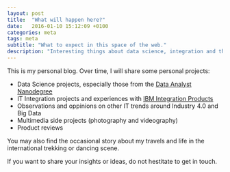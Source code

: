 ```yaml
---
layout: post
title:  "What will happen here?"
date:   2016-01-10 15:12:09 +0100
categories: meta
tags: meta
subtitle: "What to expect in this space of the web."
description: "Interesting things about data science, integration and the occasional story about travels, photography and other pursuits."
---
```

This is my personal blog. Over time, I will share some personal projects:

* Data Science projects, especially those from the [Data Analyst Nanodegree](dand)
* IT Integration projects and experiences with [IBM Integration Products](iic)
* Observations and oppinions on other IT trends around Industry 4.0 and Big Data
* Multimedia side projects (photography and videography)
* Product reviews

You may also find the occasional story about my travels and life in
the international trekking or dancing scene.

If you want to share your insights or ideas, do not hestitate to get in touch.

[dand]: https://www.udacity.com/course/data-analyst-nanodegree--nd002
[iic]: https://www.ibm.com/developerworks/community/groups/service/html/communityview?communityUuid=c7e1448b-9651-456c-9924-f78bec90d2c2
